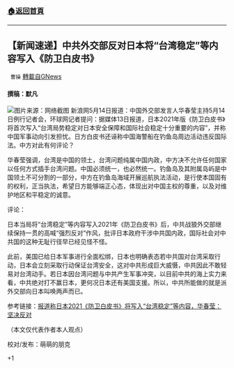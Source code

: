 ###  [:house:返回首頁](https://github.com/ourhimalayas/txt)
---

## 【新闻速递】中共外交部反对日本将“台湾稳定”等内容写入《防卫白皮书》
` 曹操` [轉載自GNews](https://gnews.org/zh-hans/1242063/)

#### 撰稿：默凡
![]()![](https://gnews-media-offload.s3.amazonaws.com/wp-content/uploads/2021/05/14093401/diaoyu.png)图片来源：网络截图
新浪网5月14日报道：中国外交部发言人华春莹主持5月14日例行记者会，环球网记者提问：据媒体13日报道，日本2021年版《防卫白皮书》将首次写入“台湾局势稳定对日本安全保障和国际社会稳定十分重要的内容”，并称中国军事动向引发担忧。日方白皮书还诬称中国海警船在钓鱼岛周边活动违反国际法。中方对此有何评论？

华春莹强调，台湾是中国的领土，台湾问题纯属中国内政，中方决不允许任何国家以任何方式插手台湾问题。中国必须统一，也必然统一。钓鱼岛及其附属岛屿是中国领土不可分割的一部分，中方在钓鱼岛海域开展巡航执法活动，是行使本国固有的权利，正当执法，希望日方能够端正心态，体现出对中国主权的尊重，以及对维护地区和平稳定的诚意。

评论：

日本当局将“台湾稳定”等内容写入2021年《防卫白皮书》后，中共战狼外交部继续保持一贯的高喊“强烈反对”作风，批评日本政府干涉中共国内政，国际社会对中共国的这种无耻行径早已经见怪不怪。

此前，美国已给日本军事进行全面松绑，日本也明确表态若中共国对台湾采取行动，日本会立刻采取行动保证台湾安全，这对中共形成巨大威慑，中共因此不敢轻易对台湾动手。若日本因台湾问题与中共产生军事冲突，以目前中共的海上实力来看，中共绝对打不赢日本，更何况日本还有美国支援。所以，中共所能做的就是派外交部向日本叫唤两声而已。

参考链接：[报道称日本2021《防卫白皮书》将写入“台湾稳定”等内容，华春莹：坚决反对](https://news.sina.com.cn/c/2021-05-14/doc-ikmxzfmm2435746.shtml)

（本文仅代表作者本人观点）

校对/发布：萌萌的朋克

+1
